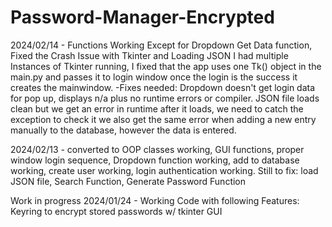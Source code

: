 # Password-Manager-Encrypted

2024/02/14 - Functions Working Except for Dropdown Get Data function, Fixed the Crash Issue with Tkinter and Loading JSON I had multiple Instances of Tkinter running, I fixed that the app uses one Tk() object in the main.py and passes it to login window once the login is the success it creates the mainwindow. -Fixes needed: Dropdown doesn't get login data for pop up, displays n/a plus no runtime errors or compiler. JSON file loads clean but we get an error in runtime after it loads, we need to catch the exception to check it we also get the same error when adding a new entry manually to the database, however the data is entered. 

2024/02/13 - converted to OOP classes working, GUI functions, proper window login sequence, Dropdown function working, add to database working, create user working, login authentication working. Still to fix: load JSON file, Search Function, Generate Password Function

Work in progress 2024/01/24 - Working Code with following Features: Keyring to encrypt stored passwords w/ tkinter GUI
